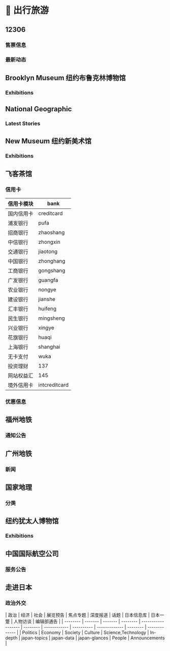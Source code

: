 # 🛫 出行旅游

## 12306 <Site url="kyfw.12306.cn"/>

### 售票信息 <Site url="kyfw.12306.cn" size="sm" />

<Route namespace="12306" :data='{"path":"/:date/:from/:to/:type?","categories":["travel"],"example":"/12306/2022-02-19/重庆/永川东","parameters":{"date":"时间，格式为（YYYY-MM-DD）","from":"始发站","to":"终点站","type":"售票类型，成人和学生可选，默认为成人"},"features":{"requireConfig":false,"requirePuppeteer":false,"antiCrawler":false,"supportBT":false,"supportPodcast":false,"supportScihub":false},"name":"售票信息","maintainers":["Fatpandac"],"location":"index.ts"}' :test='undefined' />

### 最新动态 <Site url="www.12306.cn/" size="sm" />

<Route namespace="12306" :data='{"path":"/zxdt/:id?","categories":["travel"],"example":"/12306/zxdt","parameters":{"id":"铁路局id，可在 URL 中找到，不填默认显示所有铁路局动态"},"features":{"requireConfig":false,"requirePuppeteer":false,"antiCrawler":false,"supportBT":false,"supportPodcast":false,"supportScihub":false},"radar":[{"source":["www.12306.cn/","www.12306.cn/mormhweb/1/:id/index_fl.html"],"target":"/zxdt/:id"}],"name":"最新动态","maintainers":["LogicJake"],"url":"www.12306.cn/","location":"zxdt.ts"}' :test='undefined' />

## Brooklyn Museum 纽约布鲁克林博物馆 <Site url="www.brooklynmuseum.org"/>

### Exhibitions <Site url="www.brooklynmuseum.org" size="sm" />

<Route namespace="brooklynmuseum" :data='{"path":"/exhibitions/:state?","categories":["travel"],"example":"/brooklynmuseum/exhibitions","parameters":{"state":"展览进行的状态：`current` 对应展览当前正在进行，`past` 对应过去的展览，`upcoming` 对应即将举办的展览，默认为 `current`"},"features":{"requireConfig":false,"requirePuppeteer":false,"antiCrawler":false,"supportBT":false,"supportPodcast":false,"supportScihub":false},"name":"Exhibitions","maintainers":[],"location":"exhibitions.ts"}' :test='{"code":1,"message":"Error: Test timed out in 10000ms.\nIf this is a long-running test, pass a timeout value as the last argument or configure it globally with \"testTimeout\".\n    at Timeout.<anonymous> (file:///home/runner/work/RSSHub/RSSHub/node_modules/.pnpm/@vitest+runner@2.0.3/node_modules/@vitest/runner/dist/index.js:66:18)\n    at listOnTimeout (node:internal/timers:573:17)\n    at processTimers (node:internal/timers:514:7)"}' />

## National Geographic <Site url="www.nationalgeographic.com"/>

### Latest Stories <Site url="www.nationalgeographic.com/pages/topic/latest-stories" size="sm" />

<Route namespace="nationalgeographic" :data='{"path":"/latest-stories","categories":["travel"],"example":"/nationalgeographic/latest-stories","parameters":{},"features":{"requireConfig":false,"requirePuppeteer":false,"antiCrawler":false,"supportBT":false,"supportPodcast":false,"supportScihub":false},"radar":[{"source":["www.nationalgeographic.com/pages/topic/latest-stories"]}],"name":"Latest Stories","maintainers":["miles170"],"url":"www.nationalgeographic.com/pages/topic/latest-stories","location":"latest-stories.ts"}' :test='{"code":1,"message":"Error: Test timed out in 10000ms.\nIf this is a long-running test, pass a timeout value as the last argument or configure it globally with \"testTimeout\".\n    at Timeout.<anonymous> (file:///home/runner/work/RSSHub/RSSHub/node_modules/.pnpm/@vitest+runner@2.0.3/node_modules/@vitest/runner/dist/index.js:66:18)\n    at listOnTimeout (node:internal/timers:573:17)\n    at processTimers (node:internal/timers:514:7)"}' />

## New Museum 纽约新美术馆 <Site url="www.newmuseum.org"/>

### Exhibitions <Site url="www.newmuseum.org" size="sm" />

<Route namespace="newmuseum" :data='{"path":"/exhibitions","categories":["travel"],"example":"/newmuseum/exhibitions","parameters":{},"features":{"requireConfig":false,"requirePuppeteer":false,"antiCrawler":false,"supportBT":false,"supportPodcast":false,"supportScihub":false},"name":"Exhibitions","maintainers":["chazeon"],"location":"exhibitions.ts"}' :test='{"code":1,"message":"Error: Test timed out in 10000ms.\nIf this is a long-running test, pass a timeout value as the last argument or configure it globally with \"testTimeout\".\n    at Timeout.<anonymous> (file:///home/runner/work/RSSHub/RSSHub/node_modules/.pnpm/@vitest+runner@2.0.3/node_modules/@vitest/runner/dist/index.js:66:18)\n    at listOnTimeout (node:internal/timers:573:17)\n    at processTimers (node:internal/timers:514:7)"}' />

## 飞客茶馆 <Site url="flyert.com"/>

### 信用卡 <Site url="flyert.com/" size="sm" />

<Route namespace="flyert" :data='{"path":"/creditcard/:bank","categories":["travel"],"example":"/flyert/creditcard/zhongxin","parameters":{"bank":"信用卡板块各银行的拼音简称"},"features":{"requireConfig":false,"requirePuppeteer":false,"antiCrawler":false,"supportBT":false,"supportPodcast":false,"supportScihub":false},"radar":[{"source":["flyert.com/"]}],"name":"信用卡","maintainers":["nicolaszf"],"url":"flyert.com/","description":"| 信用卡模块 | bank          |\n  | ---------- | ------------- |\n  | 国内信用卡 | creditcard    |\n  | 浦发银行   | pufa          |\n  | 招商银行   | zhaoshang     |\n  | 中信银行   | zhongxin      |\n  | 交通银行   | jiaotong      |\n  | 中国银行   | zhonghang     |\n  | 工商银行   | gongshang     |\n  | 广发银行   | guangfa       |\n  | 农业银行   | nongye        |\n  | 建设银行   | jianshe       |\n  | 汇丰银行   | huifeng       |\n  | 民生银行   | mingsheng     |\n  | 兴业银行   | xingye        |\n  | 花旗银行   | huaqi         |\n  | 上海银行   | shanghai      |\n  | 无卡支付   | wuka          |\n  | 投资理财   | 137           |\n  | 网站权益汇 | 145           |\n  | 境外信用卡 | intcreditcard |","location":"creditcard.ts"}' :test='{"code":1,"message":"Error: Test timed out in 10000ms.\nIf this is a long-running test, pass a timeout value as the last argument or configure it globally with \"testTimeout\".\n    at Timeout.<anonymous> (file:///home/runner/work/RSSHub/RSSHub/node_modules/.pnpm/@vitest+runner@2.0.3/node_modules/@vitest/runner/dist/index.js:66:18)\n    at listOnTimeout (node:internal/timers:573:17)\n    at processTimers (node:internal/timers:514:7)"}' />

| 信用卡模块 | bank          |
  | ---------- | ------------- |
  | 国内信用卡 | creditcard    |
  | 浦发银行   | pufa          |
  | 招商银行   | zhaoshang     |
  | 中信银行   | zhongxin      |
  | 交通银行   | jiaotong      |
  | 中国银行   | zhonghang     |
  | 工商银行   | gongshang     |
  | 广发银行   | guangfa       |
  | 农业银行   | nongye        |
  | 建设银行   | jianshe       |
  | 汇丰银行   | huifeng       |
  | 民生银行   | mingsheng     |
  | 兴业银行   | xingye        |
  | 花旗银行   | huaqi         |
  | 上海银行   | shanghai      |
  | 无卡支付   | wuka          |
  | 投资理财   | 137           |
  | 网站权益汇 | 145           |
  | 境外信用卡 | intcreditcard |

### 优惠信息 <Site url="flyert.com/" size="sm" />

<Route namespace="flyert" :data='{"path":"/preferential","categories":["travel"],"example":"/flyert/preferential","parameters":{},"features":{"requireConfig":false,"requirePuppeteer":false,"antiCrawler":false,"supportBT":false,"supportPodcast":false,"supportScihub":false},"radar":[{"source":["flyert.com/"]}],"name":"优惠信息","maintainers":["howel52"],"url":"flyert.com/","location":"preferential.ts"}' :test='{"code":1,"message":"Error: Test timed out in 10000ms.\nIf this is a long-running test, pass a timeout value as the last argument or configure it globally with \"testTimeout\".\n    at Timeout.<anonymous> (file:///home/runner/work/RSSHub/RSSHub/node_modules/.pnpm/@vitest+runner@2.0.3/node_modules/@vitest/runner/dist/index.js:66:18)\n    at listOnTimeout (node:internal/timers:573:17)\n    at processTimers (node:internal/timers:514:7)"}' />

## 福州地铁 <Site url="www.fzmtr.com"/>

### 通知公告 <Site url="www.fzmtr.com" size="sm" />

<Route namespace="fzmtr" :data='{"path":"/announcements","categories":["travel"],"example":"/fzmtr/announcements","parameters":{},"features":{"requireConfig":false,"requirePuppeteer":false,"antiCrawler":false,"supportBT":false,"supportPodcast":false,"supportScihub":false},"name":"通知公告","maintainers":["HankChow"],"location":"announcements.ts"}' :test='{"code":1,"message":"Error: Test timed out in 10000ms.\nIf this is a long-running test, pass a timeout value as the last argument or configure it globally with \"testTimeout\".\n    at Timeout.<anonymous> (file:///home/runner/work/RSSHub/RSSHub/node_modules/.pnpm/@vitest+runner@2.0.3/node_modules/@vitest/runner/dist/index.js:66:18)\n    at listOnTimeout (node:internal/timers:573:17)\n    at processTimers (node:internal/timers:514:7)"}' />

## 广州地铁 <Site url="www.gzmtr.com"/>

### 新闻 <Site url="www.gzmtr.com" size="sm" />

<Route namespace="guangzhoumetro" :data='{"path":"/news","categories":["travel"],"example":"/guangzhoumetro/news","parameters":{},"features":{"requireConfig":false,"requirePuppeteer":false,"antiCrawler":false,"supportBT":false,"supportPodcast":false,"supportScihub":false},"name":"新闻","maintainers":["HankChow"],"location":"news.ts"}' :test='{"code":1,"message":"Error: Test timed out in 10000ms.\nIf this is a long-running test, pass a timeout value as the last argument or configure it globally with \"testTimeout\".\n    at Timeout.<anonymous> (file:///home/runner/work/RSSHub/RSSHub/node_modules/.pnpm/@vitest+runner@2.0.3/node_modules/@vitest/runner/dist/index.js:66:18)\n    at listOnTimeout (node:internal/timers:573:17)\n    at processTimers (node:internal/timers:514:7)"}' />

## 国家地理 <Site url="nationalgeographic.com"/>

### 分类 <Site url="nationalgeographic.com" size="sm" />

<Route namespace="natgeo" :data='{"path":"/:cat/:type?","categories":["travel"],"example":"/natgeo/environment/article","parameters":{"cat":"分类","type":"类型, 例如`https://www.natgeomedia.com/environment/photo/`对应 `cat`, `type` 分别为 `environment`, `photo`"},"features":{"requireConfig":false,"requirePuppeteer":false,"antiCrawler":false,"supportBT":false,"supportPodcast":false,"supportScihub":false},"radar":[{"source":["natgeomedia.com/:cat/:type","natgeomedia.com/"],"target":"/:cat/:type"}],"name":"分类","maintainers":["fengkx"],"location":"natgeo.ts"}' :test='{"code":1,"message":"Error: Test timed out in 10000ms.\nIf this is a long-running test, pass a timeout value as the last argument or configure it globally with \"testTimeout\".\n    at Timeout.<anonymous> (file:///home/runner/work/RSSHub/RSSHub/node_modules/.pnpm/@vitest+runner@2.0.3/node_modules/@vitest/runner/dist/index.js:66:18)\n    at listOnTimeout (node:internal/timers:573:17)\n    at processTimers (node:internal/timers:514:7)"}' />

## 纽约犹太人博物馆 <Site url="thejewishmuseum.org"/>

### Exhibitions <Site url="thejewishmuseum.org" size="sm" />

<Route namespace="jewishmuseum" :data='{"path":"/exhibitions","categories":["travel"],"example":"/jewishmuseum/exhibitions","parameters":{},"features":{"requireConfig":false,"requirePuppeteer":false,"antiCrawler":false,"supportBT":false,"supportPodcast":false,"supportScihub":false},"name":"Exhibitions","maintainers":["chazeon"],"location":"exhibitions.ts"}' :test='{"code":1,"message":"Error: Test timed out in 10000ms.\nIf this is a long-running test, pass a timeout value as the last argument or configure it globally with \"testTimeout\".\n    at Timeout.<anonymous> (file:///home/runner/work/RSSHub/RSSHub/node_modules/.pnpm/@vitest+runner@2.0.3/node_modules/@vitest/runner/dist/index.js:66:18)\n    at listOnTimeout (node:internal/timers:573:17)\n    at processTimers (node:internal/timers:514:7)"}' />

## 中国国际航空公司 <Site url="www.airchina.com.cn"/>

### 服务公告 <Site url="www.airchina.com.cn/" size="sm" />

<Route namespace="airchina" :data='{"path":"/announcement","categories":["travel"],"example":"/airchina/announcement","parameters":{},"features":{"requireConfig":false,"requirePuppeteer":false,"antiCrawler":false,"supportBT":false,"supportPodcast":false,"supportScihub":false},"radar":[{"source":["www.airchina.com.cn/"]}],"name":"服务公告","maintainers":["LandonLi"],"url":"www.airchina.com.cn/","location":"index.ts"}' :test='{"code":1,"message":"AssertionError: expected 503 to be 200 // Object.is equality\n    at /home/runner/work/RSSHub/RSSHub/lib/routes.test.ts:74:37\n    at processTicksAndRejections (node:internal/process/task_queues:95:5)\n    at runTest (file:///home/runner/work/RSSHub/RSSHub/node_modules/.pnpm/@vitest+runner@2.0.3/node_modules/@vitest/runner/dist/index.js:939:11)\n    at async Promise.all (index 28)\n    at runSuite (file:///home/runner/work/RSSHub/RSSHub/node_modules/.pnpm/@vitest+runner@2.0.3/node_modules/@vitest/runner/dist/index.js:1081:13)\n    at runSuite (file:///home/runner/work/RSSHub/RSSHub/node_modules/.pnpm/@vitest+runner@2.0.3/node_modules/@vitest/runner/dist/index.js:1095:15)\n    at runFiles (file:///home/runner/work/RSSHub/RSSHub/node_modules/.pnpm/@vitest+runner@2.0.3/node_modules/@vitest/runner/dist/index.js:1152:5)\n    at startTests (file:///home/runner/work/RSSHub/RSSHub/node_modules/.pnpm/@vitest+runner@2.0.3/node_modules/@vitest/runner/dist/index.js:1161:3)\n    at file:///home/runner/work/RSSHub/RSSHub/node_modules/.pnpm/vitest@2.0.3_@types+node@20.14.10_jsdom@24.1.0_bufferutil@4.0.8_utf-8-validate@5.0.10_/node_modules/vitest/dist/chunks/runtime-runBaseTests.hkIOeriM.js:122:11\n    at withEnv (file:///home/runner/work/RSSHub/RSSHub/node_modules/.pnpm/vitest@2.0.3_@types+node@20.14.10_jsdom@24.1.0_bufferutil@4.0.8_utf-8-validate@5.0.10_/node_modules/vitest/dist/chunks/runtime-runBaseTests.hkIOeriM.js:84:5)\n    at run (file:///home/runner/work/RSSHub/RSSHub/node_modules/.pnpm/vitest@2.0.3_@types+node@20.14.10_jsdom@24.1.0_bufferutil@4.0.8_utf-8-validate@5.0.10_/node_modules/vitest/dist/chunks/runtime-runBaseTests.hkIOeriM.js:107:3)\n    at runBaseTests (file:///home/runner/work/RSSHub/RSSHub/node_modules/.pnpm/vitest@2.0.3_@types+node@20.14.10_jsdom@24.1.0_bufferutil@4.0.8_utf-8-validate@5.0.10_/node_modules/vitest/dist/vendor/base.CC6UHsNs.js:31:3)\n    at ForksBaseWorker.executeTests (file:///home/runner/work/RSSHub/RSSHub/node_modules/.pnpm/vitest@2.0.3_@types+node@20.14.10_jsdom@24.1.0_bufferutil@4.0.8_utf-8-validate@5.0.10_/node_modules/vitest/dist/workers/forks.js:25:7)\n    at execute (file:///home/runner/work/RSSHub/RSSHub/node_modules/.pnpm/vitest@2.0.3_@types+node@20.14.10_jsdom@24.1.0_bufferutil@4.0.8_utf-8-validate@5.0.10_/node_modules/vitest/dist/worker.js:116:5)\n    at onMessage (file:///home/runner/work/RSSHub/RSSHub/node_modules/.pnpm/tinypool@1.0.0/node_modules/tinypool/dist/entry/process.js:54:20)"}' />

## 走进日本 <Site url="www.nippon.com"/>

### 政治外交 <Site url="www.nippon.com" size="sm" />

<Route namespace="nippon" :data='{"path":"/:category?","categories":["travel"],"example":"/nippon/Politics","parameters":{"category":"默认政治，可选如下"},"features":{"requireConfig":false,"requirePuppeteer":false,"antiCrawler":false,"supportBT":false,"supportPodcast":false,"supportScihub":false},"radar":[{"source":["www.nippon.com/nippon/:category?","www.nippon.com/cn"]}],"name":"政治外交","description":"| 政治     | 经济    | 社会    | 展览预告 | 焦点专题           | 深度报道 | 话题         | 日本信息库 | 日本一蹩      | 人物访谈 | 编辑部通告    |\n    | -------- | ------- | ------- | -------- | ------------------ | -------- | ------------ | ---------- | ------------- | -------- | ------------- |\n    | Politics | Economy | Society | Culture  | Science,Technology | In-depth | japan-topics | japan-data | japan-glances | People   | Announcements |","maintainers":["laampui"],"location":"index.ts"}' :test='{"code":1,"message":"Error: Test timed out in 10000ms.\nIf this is a long-running test, pass a timeout value as the last argument or configure it globally with \"testTimeout\".\n    at Timeout.<anonymous> (file:///home/runner/work/RSSHub/RSSHub/node_modules/.pnpm/@vitest+runner@2.0.3/node_modules/@vitest/runner/dist/index.js:66:18)\n    at listOnTimeout (node:internal/timers:573:17)\n    at processTimers (node:internal/timers:514:7)"}' />

| 政治     | 经济    | 社会    | 展览预告 | 焦点专题           | 深度报道 | 话题         | 日本信息库 | 日本一蹩      | 人物访谈 | 编辑部通告    |
    | -------- | ------- | ------- | -------- | ------------------ | -------- | ------------ | ---------- | ------------- | -------- | ------------- |
    | Politics | Economy | Society | Culture  | Science,Technology | In-depth | japan-topics | japan-data | japan-glances | People   | Announcements |

